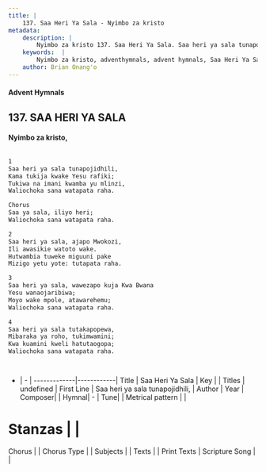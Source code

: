 ```yaml
---
title: |
    137. Saa Heri Ya Sala - Nyimbo za kristo
metadata:
    description: |
        Nyimbo za kristo 137. Saa Heri Ya Sala. Saa heri ya sala tunapojidhili, Kama tukija kwake Yesu rafiki; Tukiwa na imani kwamba yu mlinzi,  Waliochoka sana watapata raha.  Chorus Saa ya sala, iliyo heri;  Waliochoka sana watapata raha.  
    keywords:  |
        Nyimbo za kristo, adventhymnals, advent hymnals, Saa Heri Ya Sala, Saa heri ya sala tunapojidhili,. 
    author: Brian Onang'o
---
```


#### Advent Hymnals
## 137. SAA HERI YA SALA
####  Nyimbo za kristo,

```txt

1
Saa heri ya sala tunapojidhili,
Kama tukija kwake Yesu rafiki;
Tukiwa na imani kwamba yu mlinzi, 
Waliochoka sana watapata raha.

Chorus
Saa ya sala, iliyo heri; 
Waliochoka sana watapata raha.

2
Saa heri ya sala, ajapo Mwokozi, 
Ili awasikie watoto wake.
Hutwambia tuweke miguuni pake 
Mizigo yetu yote: tutapata raha. 

3
Saa heri ya sala, wawezapo kuja Kwa Bwana
Yesu wanaojaribiwa; 
Moyo wake mpole, atawarehemu; 
Waliochoka sana watapata raha.

4
Saa heri ya sala tutakapopewa,
Mibaraka ya roho, tukimwamini; 
Kwa kuamini kweli hatutaogopa;
Waliochoka sana watapata raha.




```

- |   -  |
-------------|------------|
Title | Saa Heri Ya Sala |
Key |  |
Titles | undefined |
First Line | Saa heri ya sala tunapojidhili, |
Author | 
Year | 
Composer| |
Hymnal|  - |
Tune|  |
Metrical pattern | |
# Stanzas |  |
Chorus |  |
Chorus Type |  |
Subjects | |
Texts |  |
Print Texts | 
Scripture Song |  |
    
